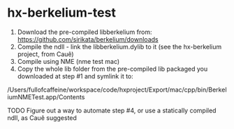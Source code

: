hx-berkelium-test
=================

1. Download the pre-compiled libberkelium from: https://github.com/sirikata/berkelium/downloads
2. Compile the ndll - link the libberkelium.dylib to it (see the hx-berkelium project, from Cauê)
3. Compile using NME (nme test mac)
4. Copy the whole lib folder from the pre-compiled lib packaged you downloaded at step #1 and symlink it to:

/Users/fullofcaffeine/workspace/code/hxproject/Export/mac/cpp/bin/BerkeliumNMETest.app/Contents

TODO Figure out a way to automate step #4, or use a statically compiled ndll, as Cauê suggested
